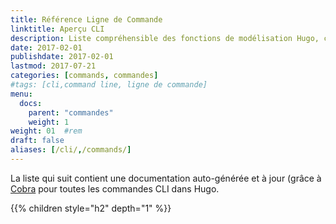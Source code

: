 ```yaml
---
title: Référence Ligne de Commande
linktitle: Aperçu CLI
description: Liste compréhensible des fonctions de modélisation Hugo, comprenant des exemples d'usages basiques et avancés.
date: 2017-02-01
publishdate: 2017-02-01
lastmod: 2017-07-21
categories: [commands, commandes]
#tags: [cli,command line, ligne de commande]
menu:
  docs:
    parent: "commandes"
    weight: 1
weight: 01	#rem
draft: false
aliases: [/cli/,/commands/]
---
```


La liste qui suit contient une documentation auto-générée et à jour (grâce à  [Cobra](https://github.com/spf13/cobra) pour toutes les commandes CLI dans  Hugo.

{{% children style="h2" depth="1" %}}
